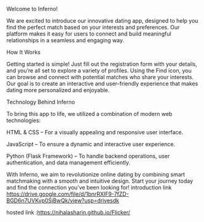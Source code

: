 Welcome to Inferno!

We are excited to introduce our innovative dating app, designed to help you find the perfect match based on your interests and preferences. Our platform makes it easy for users to connect and build meaningful relationships in a seamless and engaging way.

How It Works

Getting started is simple! Just fill out the registration form with your details, and you’re all set to explore a variety of profiles. Using the Find icon, you can browse and connect with potential matches who share your interests. Our goal is to create an interactive and user-friendly experience that makes dating more personalized and enjoyable.

Technology Behind Inferno

To bring this app to life, we utilized a combination of modern web technologies:

HTML & CSS – For a visually appealing and responsive user interface.

JavaScript – To ensure a dynamic and interactive user experience.

Python (Flask Framework) – To handle backend operations, user authentication, and data management efficiently.


With Inferno, we aim to revolutionize online dating by combining smart matchmaking with a smooth and intuitive design. Start your journey today and find the connection you’ve been looking for!
introduction  link https://drive.google.com/file/d/1bnrRXIF9-7fZD-BGD6n7UVKvp0SjBwQk/view?usp=drivesdk

hosted link :https://nihalasharin.github.io/Flicker/
